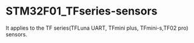 # STM32F01_TFseries-sensors
It applies to the TF series(TFLuna UART, TFmini plus, TFmini-s,TF02 pro) sensors.
